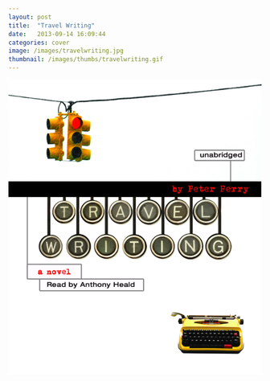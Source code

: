 ```yaml
---
layout: post
title:  "Travel Writing"
date:   2013-09-14 16:09:44
categories: cover
image: /images/travelwriting.jpg 
thumbnail: /images/thumbs/travelwriting.gif
---
```

![Travel Writing][image]

[image]: /images/travelwriting.jpg "Travel Writing"
